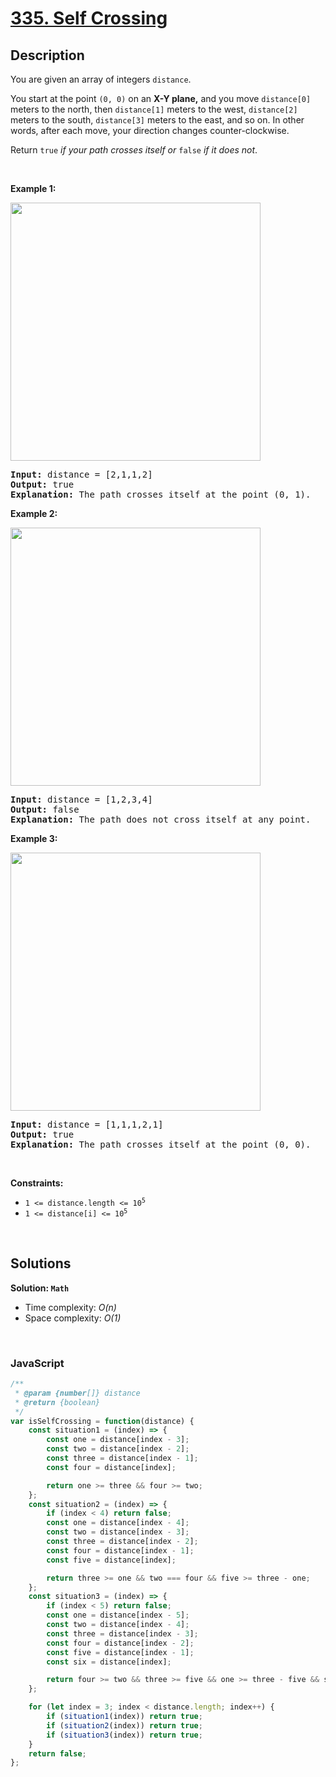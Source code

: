# [335. Self Crossing](https://leetcode.com/problems/self-crossing)

## Description

<div class="elfjS" data-track-load="description_content"><p>You are given an array of integers <code>distance</code>.</p>

<p>You start at the point <code>(0, 0)</code> on an <strong>X-Y plane,</strong> and you move <code>distance[0]</code> meters to the north, then <code>distance[1]</code> meters to the west, <code>distance[2]</code> meters to the south, <code>distance[3]</code> meters to the east, and so on. In other words, after each move, your direction changes counter-clockwise.</p>

<p>Return <code>true</code> <em>if your path crosses itself or </em><code>false</code><em> if it does not</em>.</p>

<p>&nbsp;</p>
<p><strong class="example">Example 1:</strong></p>
<img alt="" src="https://assets.leetcode.com/uploads/2022/12/21/11.jpg" style="width: 400px; height: 413px;">
<pre><strong>Input:</strong> distance = [2,1,1,2]
<strong>Output:</strong> true
<strong>Explanation:</strong> The path crosses itself at the point (0, 1).
</pre>

<p><strong class="example">Example 2:</strong></p>
<img alt="" src="https://assets.leetcode.com/uploads/2022/12/21/22.jpg" style="width: 400px; height: 413px;">
<pre><strong>Input:</strong> distance = [1,2,3,4]
<strong>Output:</strong> false
<strong>Explanation:</strong> The path does not cross itself at any point.
</pre>

<p><strong class="example">Example 3:</strong></p>
<img alt="" src="https://assets.leetcode.com/uploads/2022/12/21/33.jpg" style="width: 400px; height: 413px;">
<pre><strong>Input:</strong> distance = [1,1,1,2,1]
<strong>Output:</strong> true
<strong>Explanation:</strong> The path crosses itself at the point (0, 0).
</pre>

<p>&nbsp;</p>
<p><strong>Constraints:</strong></p>

<ul>
	<li><code>1 &lt;=&nbsp;distance.length &lt;= 10<sup>5</sup></code></li>
	<li><code>1 &lt;=&nbsp;distance[i] &lt;= 10<sup>5</sup></code></li>
</ul>
</div>

<p>&nbsp;</p>

## Solutions

**Solution: `Math`**
- Time complexity: <em>O(n)</em>
- Space complexity: <em>O(1)</em>

<p>&nbsp;</p>

### **JavaScript**

```js
/**
 * @param {number[]} distance
 * @return {boolean}
 */
var isSelfCrossing = function(distance) {
    const situation1 = (index) => {
        const one = distance[index - 3];
        const two = distance[index - 2];
        const three = distance[index - 1];
        const four = distance[index];

        return one >= three && four >= two;
    };
    const situation2 = (index) => {
        if (index < 4) return false;
        const one = distance[index - 4];
        const two = distance[index - 3];
        const three = distance[index - 2];
        const four = distance[index - 1];
        const five = distance[index];

        return three >= one && two === four && five >= three - one;
    };
    const situation3 = (index) => {
        if (index < 5) return false;
        const one = distance[index - 5];
        const two = distance[index - 4];
        const three = distance[index - 3];
        const four = distance[index - 2];
        const five = distance[index - 1];
        const six = distance[index];

        return four >= two && three >= five && one >= three - five && six >= four - two;
    };

    for (let index = 3; index < distance.length; index++) {
        if (situation1(index)) return true;
        if (situation2(index)) return true;
        if (situation3(index)) return true;
    }
    return false;
};
```
